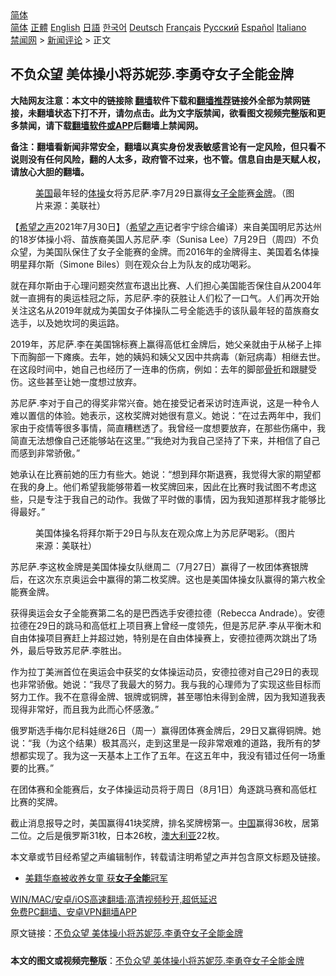 <!-- 面包屑导航 --> <div class="breadcrumb"><!-- GTranslate: https://gtranslate.io/ -->  <div class="switcher notranslate">  <div class="selected">  <a href="#" onclick="return false;"> 简体</a>  </div>  <div class="option">  <a href="https://www.bannedbook.org" onclick="doGTranslate('zh-CN|zh-CN');jQuery('div.switcher div.selected a').html(jQuery(this).html());return false;" title="简体中文" class="nturl selected"> 简体</a>  <a href="https://www.bannedbook.org/zh-tw/" onclick="doGTranslate('zh-CN|zh-TW');jQuery('div.switcher div.selected a').html(jQuery(this).html());return false;" title="繁體中文" class="nturl"> 正體</a>  <a href="https://www.bannedbook.org/en/" onclick="doGTranslate('zh-CN|en');jQuery('div.switcher div.selected a').html(jQuery(this).html());return false;" title="English" class="nturl"> English</a>  <a href="https://www.bannedbook.org/ja/" onclick="doGTranslate('zh-CN|ja');jQuery('div.switcher div.selected a').html(jQuery(this).html());return false;" title="日本語" class="nturl"> 日語</a>  <a href="https://www.bannedbook.org/ko/" onclick="doGTranslate('zh-CN|ko');jQuery('div.switcher div.selected a').html(jQuery(this).html());return false;" title="한국어" class="nturl"> 한국어</a>  <a href="https://www.bannedbook.org/de/" onclick="doGTranslate('zh-CN|de');jQuery('div.switcher div.selected a').html(jQuery(this).html());return false;" title="Deutsch" class="nturl"> Deutsch</a>  <a href="https://www.bannedbook.org/fr/" onclick="doGTranslate('zh-CN|fr');jQuery('div.switcher div.selected a').html(jQuery(this).html());return false;" title="Français" class="nturl"> Français</a>  <a href="https://www.bannedbook.org/ru/" onclick="doGTranslate('zh-CN|ru');jQuery('div.switcher div.selected a').html(jQuery(this).html());return false;" title="Русский" class="nturl"> Русский</a>  <a href="https://www.bannedbook.org/es/" onclick="doGTranslate('zh-CN|es');jQuery('div.switcher div.selected a').html(jQuery(this).html());return false;" title="Español" class="nturl"> Español</a>  <a href="https://www.bannedbook.org/it/" onclick="doGTranslate('zh-CN|it');jQuery('div.switcher div.selected a').html(jQuery(this).html());return false;" title="Italiano" class="nturl"> Italiano</a>  </div>  </div>      <div class='breadcrumb-sub'><!-- Breadcrumb NavXT 6.3.0 --> <a href="https://www.bannedbook.org/" class="home">禁闻网</a> &gt; <a href="https://www.bannedbook.org/bnews/comments/" class="category">新闻评论</a> &gt; 正文</div></div><h2>不负众望 美体操小将苏妮莎.李勇夺女子全能金牌</h2> <p class="notice"><b>大陆网友注意：本文中的链接除 <a href="https://github.com/bannedbook/fanqiang" >翻墙</a>软件下载和<a href="https://github.com/killgcd/justmysocks/blob/master/README.md">翻墙推荐</a>链接外全部为禁网链接，未翻墙状态下打不开，请勿点击。此为文字版禁闻，欲看图文视频完整版和更多禁闻，请下载<a href="https://github.com/bannedbook/fanqiang">翻墙软件或APP</a>后翻墙上禁闻网。</p><p>备注：翻墙看新闻非常安全，翻墙以真实身份发表敏感言论有一定风险，但只看不说则没有任何风险，翻的人太多，政府管不过来，也不管。信息自由是天赋人权，请放心大胆的翻墙。</b></p>  <div class="entry"> <figure><figcaption><a href="https://www.bannedbook.org/bnews/tag/%e7%be%8e%e5%9b%bd/" class="st_tag internal_tag" rel="tag" title="标签 美国 下的日志">美国</a>最年轻的<a href="https://www.bannedbook.org/bnews/tag/%e4%bd%93%e6%93%8d/" class="st_tag internal_tag" rel="tag" title="标签 体操 下的日志">体操</a>女将苏尼萨.李7月29日赢得<a href="https://www.bannedbook.org/bnews/tag/%E5%A5%B3%E5%AD%90%E5%85%A8%E8%83%BD/" class="st_tag internal_tag" rel="tag" title="标签 女子全能 下的日志">女子全能</a>赛<a href="https://www.bannedbook.org/bnews/tag/%e9%87%91%e7%89%8c/" class="st_tag internal_tag" rel="tag" title="标签 金牌 下的日志">金牌</a>。（图片来源：美联社）</figcaption></figure> <p>【<span class='wp_keywordlink_affiliate'><a href="https://www.soundofhope.org" title="希望之声" target="_blank">希望之声</a></span>2021年7月30日】（<a href="https://www.bannedbook.org/bnews/tag/%e5%b8%8c%e6%9c%9b%e4%b9%8b%e5%a3%b0/" class="st_tag internal_tag" rel="tag" title="标签 希望之声 下的日志">希望之声</a>记者宇宁综合编译）来自美国明尼苏达州的18岁体操小将、苗族裔美国人苏尼萨.李（Sunisa Lee）7月29日（周四）不负众望，为美国队保住了女子全能赛的金牌。而2016年的金牌得主、美国着名体操明星拜尔斯（Simone Biles）则在观众台上为队友的成功喝彩。</p> <p>就在拜尔斯由于心理问题突然宣布退出比赛、人们担心美国能否保住自从2004年就一直拥有的奥运桂冠之际，苏尼萨.李的获胜让人们松了一口气。人们再次开始关注这名从2019年就成为美国女子体操队二号全能选手的该队最年轻的苗族裔女选手，以及她坎坷的奥运路。</p> <p>2019年，苏尼萨.李在美国锦标赛上赢得高低杠金牌后，她父亲就由于从梯子上摔下而胸部一下瘫痪。去年，她的姨妈和姨父又因中共病毒（新冠病毒）相继去世。在这段时间中，她自己也经历了一连串的伤病，例如：去年的脚部<a href="https://www.bannedbook.org/bnews/tag/%E9%AA%A8%E6%8A%98/" class="st_tag internal_tag" rel="tag" title="标签 骨折 下的日志">骨折</a>和跟腱受伤。这些甚至让她一度想过放弃。</p>  <p>苏尼萨.李对于自己的得奖非常兴奋。她在接受记者采访时连声说，这是一种令人难以置信的体验。她表示，这枚奖牌对她很有意义。她说：“在过去两年中，我们家由于疫情等很多事情，简直糟糕透了。我曾经一度想要放弃，在那些伤痛中，我简直无法想像自己还能够站在这里。”“我绝对为我自己坚持了下来，并相信了自己而感到非常骄傲。”</p> <p>她承认在比赛前她的压力有些大。她说：“想到拜尔斯退赛，我觉得大家的期望都在我的身上。他们希望我能够带着一枚奖牌回来，因此在比赛时我试图不考虑这些，只是专注于我自己的动作。我做了平时做的事情，因为我知道那样我才能够比得最好。”</p> <figure><figcaption>美国体操名将拜尔斯于29日与队友在观众席上为苏尼萨喝彩。（图片来源：美联社）</figcaption></figure> <p>苏尼萨.李这枚金牌是美国体操女队继周二（7月27日）赢得了一枚团体赛银牌后，在这次东京奥运会中赢得的第二枚奖牌。这也是美国体操女队赢得的第六枚全能赛金牌。</p>  <p>获得奥运会女子全能赛第二名的是巴西选手安德拉德（Rebecca Andrade）。安德拉德在29日的跳马和高低杠上项目赛上曾经一度领先，但是苏尼萨.李从平衡木和自由体操项目赛赶上并超过她，特别是在自由体操赛上，安德拉德两次跳出了场外，最后导致苏尼萨.李胜出。 </p> <p>作为拉丁美洲首位在奥运会中获奖的女体操运动员，安德拉德对自己29日的表现也非常骄傲。她说：“我尽了我最大的努力。我与我的心理师为了实现这些目标而努力工作。我不在意得金牌、银牌或铜牌，甚至哪怕未得到金牌，因为我知道我表现得非常好，而且我为此而心怀感激。”</p> <p>俄罗斯选手梅尔尼科娃继26日（周一）赢得团体赛金牌后，29日又赢得铜牌。她说：“我（为这个结果）极其高兴，走到这里是一段非常艰难的道路，我所有的梦想都实现了。我为这一天基本上工作了五年。在这五年中，我没有错过任何一场重要的比赛。”</p>  <p>在团体赛和全能赛后，女子体操运动员将于周日（8月1日）角逐跳马赛和高低杠比赛的奖牌。</p> <p>截止消息报导之时，美国赢得41块奖牌，排名奖牌榜第一。<span class='wp_keywordlink_affiliate'><a href="https://www.bannedbook.org/" title="中国" target="_blank">中国</a></span>赢得36枚，居第二位。之后是俄罗斯31枚，日本26枚，<a href="https://www.bannedbook.org/bnews/tag/%e6%be%b3%e5%a4%a7%e5%88%a9%e4%ba%9a/" class="st_tag internal_tag" rel="tag" title="标签 澳大利亚 下的日志">澳大利亚</a>22枚。</p> <p>本文章或节目经希望之声编辑制作，转载请注明希望之声并包含原文标题及链接。 </p>  <ul class='op-related-articles' title='相关阅读'> <li><a href='https://www.bannedbook.org/bnews/sports/20171007/838244.html' target='_blank'>美籍华裔被收养女童 获<b>女子全能</b>冠军</a></li> </ul> <p class="texttj"> <a href="https://github.com/bannedbook/fanqiang/wiki/V2ray%E6%9C%BA%E5%9C%BA" target="_blank">WIN/MAC/安卓/iOS高速翻墙:高清视频秒开,超低延迟</a><br/> <a href="https://github.com/bannedbook/fanqiang/wiki/%E7%A6%81%E9%97%BB%E7%BD%91%E5%AE%89%E5%8D%93%E7%BF%BB%E5%A2%99%E6%96%B0%E9%97%BBAPP" target="_blank">免费PC翻墙、安卓VPN翻墙APP</a></p><p>原文链接：<a class="src_link"  href="https://www.soundofhope.org/post/530627" target="_blank">不负众望 美体操小将苏妮莎.李勇夺女子全能金牌</a></p><a name='sharetosocial'></a>  <div style="margin-bottom:5px;padding-bottom:5px;clear:both"> <div id="archive-pix-1" class="banner-ads"> <!-- AuctionX Display platform tag START --> <div id="26318x728x90x621x_ADSLOT2" clicktrack="%%CLICK_URL_ESC%%"></div> <!-- AuctionX Display platform tag END --> </div> <div id="archive-pix-2" class="banner-ads"> <!-- AuctionX Display platform tag START --> <div id="26315x300x250x621x_ADSLOT2" clicktrack="%%CLICK_URL_ESC%%"></div> <!-- AuctionX Display platform tag END --> </div> </div>  <div id="archive-pix-1" class="banner-ads"> <!-- AuctionX Display platform tag START --> <div id="26318x728x90x621x_ADSLOT3" clicktrack="%%CLICK_URL_ESC%%"></div> <!-- AuctionX Display platform tag END --> </div> <div><b>本文的图文或视频完整版</b>：<a href='https://www.bannedbook.org/bnews/comments/20210730/1597057.html'>不负众望 美体操小将苏妮莎.李勇夺女子全能金牌</a></div>  </div><!--END ENTRY--> 